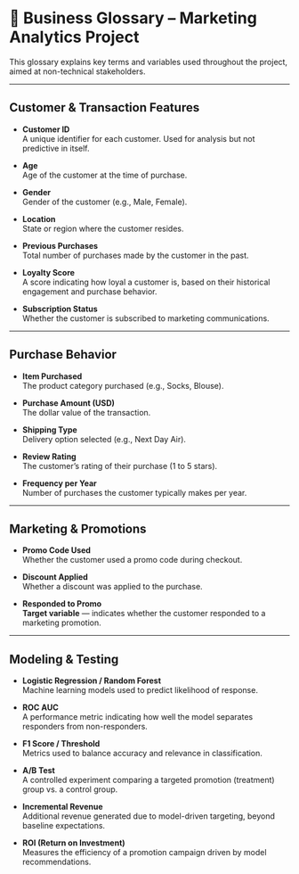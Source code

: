 # 📘 Business Glossary – Marketing Analytics Project

This glossary explains key terms and variables used throughout the project, aimed at non-technical stakeholders.

---

## Customer & Transaction Features

- **Customer ID**  
  A unique identifier for each customer. Used for analysis but not predictive in itself.

- **Age**  
  Age of the customer at the time of purchase.

- **Gender**  
  Gender of the customer (e.g., Male, Female).

- **Location**  
  State or region where the customer resides.

- **Previous Purchases**  
  Total number of purchases made by the customer in the past.

- **Loyalty Score**  
  A score indicating how loyal a customer is, based on their historical engagement and purchase behavior.

- **Subscription Status**  
  Whether the customer is subscribed to marketing communications.

---

## Purchase Behavior

- **Item Purchased**  
  The product category purchased (e.g., Socks, Blouse).

- **Purchase Amount (USD)**  
  The dollar value of the transaction.

- **Shipping Type**  
  Delivery option selected (e.g., Next Day Air).

- **Review Rating**  
  The customer’s rating of their purchase (1 to 5 stars).

- **Frequency per Year**  
  Number of purchases the customer typically makes per year.

---

## Marketing & Promotions

- **Promo Code Used**  
  Whether the customer used a promo code during checkout.

- **Discount Applied**  
  Whether a discount was applied to the purchase.

- **Responded to Promo**  
  **Target variable** — indicates whether the customer responded to a marketing promotion.

---

## Modeling & Testing

- **Logistic Regression / Random Forest**  
  Machine learning models used to predict likelihood of response.

- **ROC AUC**  
  A performance metric indicating how well the model separates responders from non-responders.

- **F1 Score / Threshold**  
  Metrics used to balance accuracy and relevance in classification.

- **A/B Test**  
  A controlled experiment comparing a targeted promotion (treatment) group vs. a control group.

- **Incremental Revenue**  
  Additional revenue generated due to model-driven targeting, beyond baseline expectations.

- **ROI (Return on Investment)**  
  Measures the efficiency of a promotion campaign driven by model recommendations.
